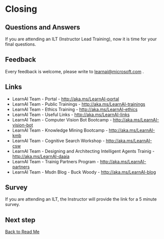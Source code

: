 # Closing

## Questions and Answers

If you are attending an ILT (Instructor Lead Training), now it is time for your final questions.

## Feedback

Every feedback is welcome, please write to learnai@microsoft.com .

## Links

+ LearnAI Team - Portal - <http://aka.ms/LearnAI-portal>
+ LearnAI Team - Public Trainings - <http://aka.ms/LearnAI-trainings>
+ LearnAI Team - Ethics Training - <http://aka.ms/LearnAI-ethics>
+ LearnAI Team - Useful Links - <http://aka.ms/LearnAI-links>
+ LearnAI Team - Computer Vision Bot Bootcamp - <http://aka.ms/LearnAI-vision-bot>
+ LearnAI Team - Knowledge Mining Bootcamp - <http://aka.ms/LearnAI-kmb>
+ LearnAI Team - Cognitive Search Workshop - <http://aka.ms/LearnAI-csw>
+ LearnAI Team - Designing and Architecting Intelligent Agents Trainig - <http://aka.ms/LearnAI-daaia>
+ LearnAI Team - Trainig Partners Program - <http://aka.ms/LearnAI-partners>
+ LearnAI Team - Msdn Blog - Buck Woody - <http://aka.ms/LearnAI-blog>

## Survey

If you are attending an ILT, the Instructor will provide the link for a 5 minute survey.

## Next step

[Back to Read Me](../../README.md)